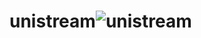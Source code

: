 # unistream![unistream](https://user-images.githubusercontent.com/40225307/216540467-2562f416-1b84-4788-b614-c43d4a7ae142.jpg)
